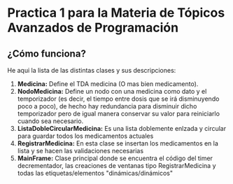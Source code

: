 # Practica 1 para la Materia de Tópicos Avanzados de Programación

## ¿Cómo funciona?
He aqui la lista de las distintas clases y sus descripciones:
1. **Medicina:** Define el TDA medicina (O mas bien medicamento).
2. **NodoMedicina:** Define un nodo con una medicina como dato y el temporizador (es decir, el tiempo entre dosis que se irá disminuyendo poco a poco), de hecho hay redundancia para disminuir dicho temporizador pero de igual manera conservar su valor para reiniciarlo cuando sea necesario.
3. **ListaDobleCircularMedicina:** Es una lista doblemente enlzada y circular para guardar todos los medicamentos actuales
4. **RegistrarMedicina:** En esta clase se insertan los medicamentos en la lista y se hacen las validaciones necesarias
5. **MainFrame:** Clase principal donde se encuentra el código del timer decrementador, las creaciones de ventanas tipo RegistrarMedicina y todas las etiquetas/elementos "dinámicas/dinámicos"
